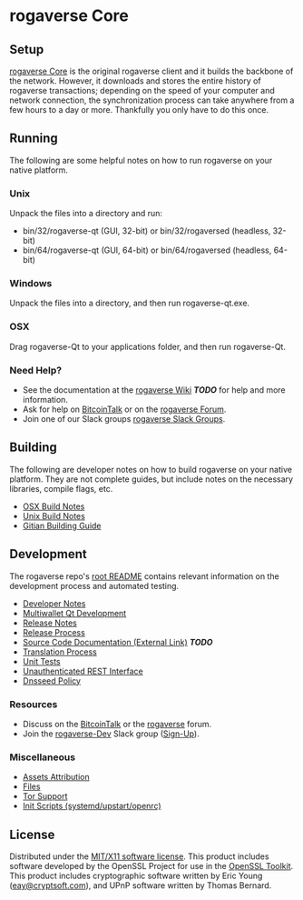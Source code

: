 rogaverse Core
=====================

Setup
---------------------
[rogaverse Core](http://rogaverse.org/wallet) is the original rogaverse client and it builds the backbone of the network. However, it downloads and stores the entire history of rogaverse transactions; depending on the speed of your computer and network connection, the synchronization process can take anywhere from a few hours to a day or more. Thankfully you only have to do this once.

Running
---------------------
The following are some helpful notes on how to run rogaverse on your native platform.

### Unix

Unpack the files into a directory and run:

- bin/32/rogaverse-qt (GUI, 32-bit) or bin/32/rogaversed (headless, 32-bit)
- bin/64/rogaverse-qt (GUI, 64-bit) or bin/64/rogaversed (headless, 64-bit)

### Windows

Unpack the files into a directory, and then run rogaverse-qt.exe.

### OSX

Drag rogaverse-Qt to your applications folder, and then run rogaverse-Qt.

### Need Help?

* See the documentation at the [rogaverse Wiki](https://en.bitcoin.it/wiki/Main_Page) ***TODO***
for help and more information.
* Ask for help on [BitcoinTalk](https://bitcointalk.org/index.php?topic=1262920.0) or on the [rogaverse Forum](http://forum.rogaverse.org/).
* Join one of our Slack groups [rogaverse Slack Groups](https://rogaverse.org/slack-logins/).

Building
---------------------
The following are developer notes on how to build rogaverse on your native platform. They are not complete guides, but include notes on the necessary libraries, compile flags, etc.

- [OSX Build Notes](build-osx.md)
- [Unix Build Notes](build-unix.md)
- [Gitian Building Guide](gitian-building.md)

Development
---------------------
The rogaverse repo's [root README](https://github.com/rogaverse-Project/rogaverse/blob/master/README.md) contains relevant information on the development process and automated testing.

- [Developer Notes](developer-notes.md)
- [Multiwallet Qt Development](multiwallet-qt.md)
- [Release Notes](release-notes.md)
- [Release Process](release-process.md)
- [Source Code Documentation (External Link)](https://dev.visucore.com/bitcoin/doxygen/) ***TODO***
- [Translation Process](translation_process.md)
- [Unit Tests](unit-tests.md)
- [Unauthenticated REST Interface](REST-interface.md)
- [Dnsseed Policy](dnsseed-policy.md)

### Resources

* Discuss on the [BitcoinTalk](https://bitcointalk.org/index.php?topic=1262920.0) or the [rogaverse](http://forum.rogaverse.org/) forum.
* Join the [rogaverse-Dev](https://rogaverse-dev.slack.com/) Slack group ([Sign-Up](https://rogaverse-dev.herokuapp.com/)).

### Miscellaneous
- [Assets Attribution](assets-attribution.md)
- [Files](files.md)
- [Tor Support](tor.md)
- [Init Scripts (systemd/upstart/openrc)](init.md)

License
---------------------
Distributed under the [MIT/X11 software license](http://www.opensource.org/licenses/mit-license.php).
This product includes software developed by the OpenSSL Project for use in the [OpenSSL Toolkit](https://www.openssl.org/). This product includes
cryptographic software written by Eric Young ([eay@cryptsoft.com](mailto:eay@cryptsoft.com)), and UPnP software written by Thomas Bernard.
